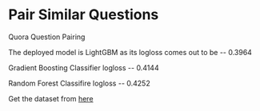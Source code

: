 # Pair Similar Questions
Quora Question Pairing

The deployed model is LightGBM as its logloss comes out to be --  0.3964

 Gradient Boosting Classifier logloss --  0.4144
 
 Random Forest Classifire logloss --  0.4252



Get the dataset from [here](https://www.kaggle.com/c/quora-question-pairs/data)
